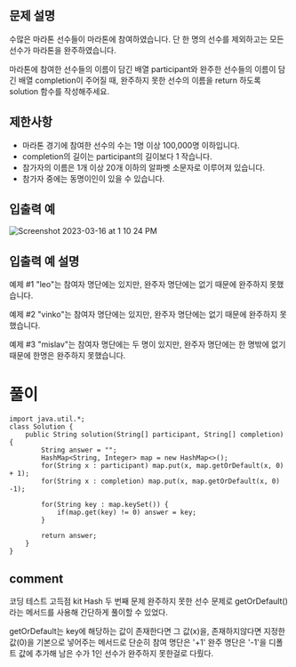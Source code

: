 ## 문제 설명
수많은 마라톤 선수들이 마라톤에 참여하였습니다. 단 한 명의 선수를 제외하고는 모든 선수가 마라톤을 완주하였습니다.

마라톤에 참여한 선수들의 이름이 담긴 배열 participant와 완주한 선수들의 이름이 담긴 배열 completion이 주어질 때, 완주하지 못한 선수의 이름을 return 하도록 solution 함수를 작성해주세요.

## 제한사항
- 마라톤 경기에 참여한 선수의 수는 1명 이상 100,000명 이하입니다.
- completion의 길이는 participant의 길이보다 1 작습니다.
- 참가자의 이름은 1개 이상 20개 이하의 알파벳 소문자로 이루어져 있습니다.
- 참가자 중에는 동명이인이 있을 수 있습니다.

## 입출력 예
![Screenshot 2023-03-16 at 1 10 24 PM](https://user-images.githubusercontent.com/86146128/225512220-28359d9a-f80e-478e-9472-998bebc6aa2e.png)


## 입출력 예 설명
예제 #1
"leo"는 참여자 명단에는 있지만, 완주자 명단에는 없기 때문에 완주하지 못했습니다.

예제 #2
"vinko"는 참여자 명단에는 있지만, 완주자 명단에는 없기 때문에 완주하지 못했습니다.

예제 #3
"mislav"는 참여자 명단에는 두 명이 있지만, 완주자 명단에는 한 명밖에 없기 때문에 한명은 완주하지 못했습니다.

# 풀이
```
import java.util.*;
class Solution {
    public String solution(String[] participant, String[] completion) {
        String answer = "";
        HashMap<String, Integer> map = new HashMap<>();
        for(String x : participant) map.put(x, map.getOrDefault(x, 0) + 1);
        for(String x : completion) map.put(x, map.getOrDefault(x, 0) -1);

        for(String key : map.keySet()) {
            if(map.get(key) != 0) answer = key;
        }
        
        return answer;
    }
}
```

## comment
코딩 테스트 고득점 kit Hash 두 번째 문제 완주하지 못한 선수 문제로
getOrDefault() 라는 메서드를 사용해 간단하게 풀이할 수 있었다.

getOrDefault는 key에 해당하는 값이 존재한다면 그 값(x)을, 존재하지않다면 지정한 값(0)을 기본으로 넣어주는 메서드로
단순히 참여 명단은 '+1' 완주 명단은 '-1'을 디폴트 값에 추가해 남은 수가 1인 선수가 완주하지 못한걸로 다뤘다. 
